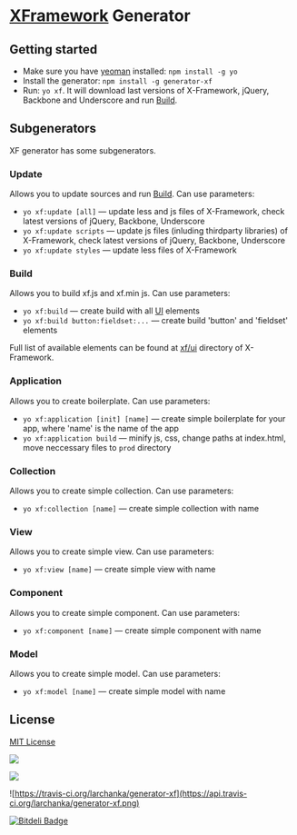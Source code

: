 
# [XFramework](https://github.com/epam/xframework) Generator

## Getting started
- Make sure you have [yeoman](https://github.com/yeoman/yo) installed:
    `npm install -g yo`
- Install the generator: `npm install -g generator-xf`
- Run: `yo xf`. It will download last versions of X-Framework, jQuery, Backbone and Underscore and run [Build](#build).

## Subgenerators
XF generator has some subgenerators.

### Update
Allows you to update sources and run [Build](#build). Can use parameters:
- `yo xf:update [all]` — update less and js files of X-Framework, check latest versions of jQuery, Backbone, Underscore
- `yo xf:update scripts` — update js files (inluding thirdparty libraries) of X-Framework, check latest versions of jQuery, Backbone, Underscore
- `yo xf:update styles` — update less files of X-Framework

### Build
Allows you to build xf.js and xf.min js. Can use parameters:
- `yo xf:build` — create build with all [UI](https://github.com/epam/xframework/tree/master/xf/ui) elements
- `yo xf:build button:fieldset:...` — create build 'button' and 'fieldset' elements

Full list of available elements can be found at [xf/ui](https://github.com/epam/xframework/tree/master/xf/ui) directory of X-Framework.

### Application
Allows you to create boilerplate. Can use parameters:
- `yo xf:application [init] [name]` — create simple boilerplate for your app, where 'name' is the name of the app
- `yo xf:application build` — minify js, css, change paths at index.html, move neccessary files to `prod` directory

### Collection
Allows you to create simple collection. Can use parameters:
- `yo xf:collection [name]` — create simple collection with name

### View
Allows you to create simple view. Can use parameters:
- `yo xf:view [name]` — create simple view with name

### Component
Allows you to create simple component. Can use parameters:
- `yo xf:component [name]` — create simple component with name

### Model
Allows you to create simple model. Can use parameters:
- `yo xf:model [name]` — create simple model with name

## License
[MIT License](http://en.wikipedia.org/wiki/MIT_License)

![](http://img.shields.io/npm/dm/generator-xf.svg) 

![](http://img.shields.io/npm/v/generator-xf.svg)

![https://travis-ci.org/larchanka/generator-xf](https://api.travis-ci.org/larchanka/generator-xf.png)

[![Bitdeli Badge](https://d2weczhvl823v0.cloudfront.net/larchanka/generator-xf/trend.png)](https://bitdeli.com/free "Bitdeli Badge")

